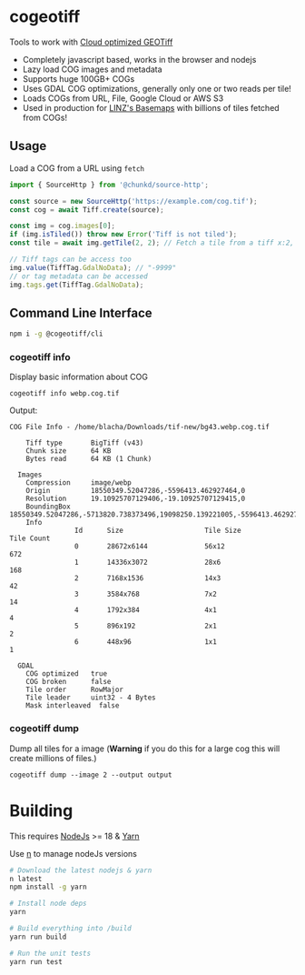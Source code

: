 # cogeotiff


Tools to work with [Cloud optimized GEOTiff](https://www.cogeo.org/)

-  Completely javascript based, works in the browser and nodejs
-  Lazy load COG images and metadata
-  Supports huge 100GB+ COGs
-  Uses GDAL COG optimizations, generally only one or two reads per tile!
-  Loads COGs from URL, File, Google Cloud or AWS S3
-  Used in production for [LINZ's Basemaps](https://github.com/linz/basemaps) with billions of tiles fetched from COGs!

## Usage

Load a COG from a URL using `fetch`

```typescript
import { SourceHttp } from '@chunkd/source-http';

const source = new SourceHttp('https://example.com/cog.tif');
const cog = await Tiff.create(source);

const img = cog.images[0];
if (img.isTiled()) throw new Error('Tiff is not tiled');
const tile = await img.getTile(2, 2); // Fetch a tile from a tiff x:2, y:2

// Tiff tags can be access too
img.value(TiffTag.GdalNoData); // "-9999"
// or tag metadata can be accessed
img.tags.get(TiffTag.GdalNoData);
```

## Command Line Interface

```bash
npm i -g @cogeotiff/cli
```

### cogeotiff info

Display basic information about COG

```shell
cogeotiff info webp.cog.tif
```

Output:

```
COG File Info - /home/blacha/Downloads/tif-new/bg43.webp.cog.tif

    Tiff type       BigTiff (v43)
    Chunk size      64 KB
    Bytes read      64 KB (1 Chunk)

  Images
    Compression     image/webp
    Origin          18550349.52047286,-5596413.462927464,0
    Resolution      19.10925707129406,-19.10925707129415,0
    BoundingBox     18550349.52047286,-5713820.738373496,19098250.139221005,-5596413.462927464
    Info
                Id      Size                    Tile Size               Tile Count
                0       28672x6144              56x12                   672
                1       14336x3072              28x6                    168
                2       7168x1536               14x3                    42
                3       3584x768                7x2                     14
                4       1792x384                4x1                     4
                5       896x192                 2x1                     2
                6       448x96                  1x1                     1

  GDAL
    COG optimized   true
    COG broken      false
    Tile order      RowMajor
    Tile leader     uint32 - 4 Bytes
    Mask interleaved  false
```

### cogeotiff dump

Dump all tiles for a image (**Warning** if you do this for a large cog this will create millions of files.)

```
cogeotiff dump --image 2 --output output
```


# Building

This requires [NodeJs](https://nodejs.org/en/) >= 18 & [Yarn](https://yarnpkg.com/en/)

Use [n](https://github.com/tj/n) to manage nodeJs versions

```bash
# Download the latest nodejs & yarn
n latest
npm install -g yarn

# Install node deps
yarn

# Build everything into /build
yarn run build

# Run the unit tests
yarn run test
```
